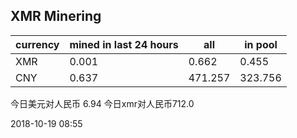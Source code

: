 ## XMR Minering

|currency|mined in last 24 hours|all|in pool|
|---|---|---|---|
|XMR|0.001|0.662|0.455|
|CNY|0.637|471.257|323.756|

今日美元对人民币 6.94	今日xmr对人民币712.0


2018-10-19 08:55